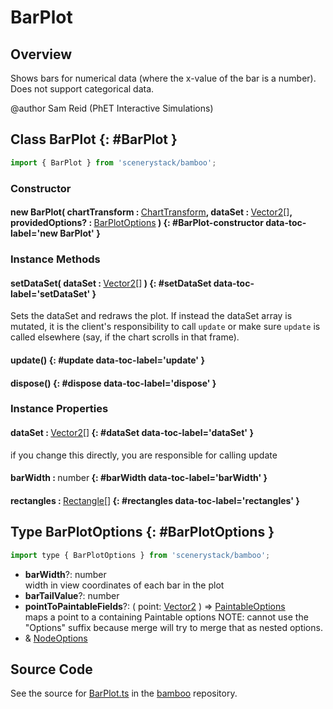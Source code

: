 # BarPlot

## Overview

Shows bars for numerical data (where the x-value of the bar is a number). Does not support categorical data.

@author Sam Reid (PhET Interactive Simulations)

## Class BarPlot {: #BarPlot }


```js
import { BarPlot } from 'scenerystack/bamboo';
```
### Constructor

#### new BarPlot( chartTransform : <span style="font-weight: 400;">[ChartTransform](../bamboo/ChartTransform.md)</span>, dataSet : <span style="font-weight: 400;">[Vector2](../dot/Vector2.md)[]</span>, providedOptions? : <span style="font-weight: 400;">[BarPlotOptions](../bamboo/BarPlot.md#BarPlotOptions)</span> ) {: #BarPlot-constructor data-toc-label='new BarPlot' }

### Instance Methods

#### setDataSet( dataSet : <span style="font-weight: 400;">[Vector2](../dot/Vector2.md)[]</span> ) {: #setDataSet data-toc-label='setDataSet' }

Sets the dataSet and redraws the plot. If instead the dataSet array is mutated, it is the client's responsibility
to call `update` or make sure `update` is called elsewhere (say, if the chart scrolls in that frame).

#### update() {: #update data-toc-label='update' }

#### dispose() {: #dispose data-toc-label='dispose' }

### Instance Properties

#### dataSet : <span style="font-weight: 400;">[Vector2](../dot/Vector2.md)[]</span> {: #dataSet data-toc-label='dataSet' }

if you change this directly, you are responsible for calling update

#### barWidth : <span style="font-weight: 400;"><span style="color: hsla(calc(var(--md-hue) + 180deg),80%,40%,1);">number</span></span> {: #barWidth data-toc-label='barWidth' }

#### rectangles : <span style="font-weight: 400;">[Rectangle](../scenery/Rectangle.md)[]</span> {: #rectangles data-toc-label='rectangles' }



## Type BarPlotOptions {: #BarPlotOptions }


```js
import type { BarPlotOptions } from 'scenerystack/bamboo';
```


- **barWidth**?: <span style="color: hsla(calc(var(--md-hue) + 180deg),80%,40%,1);">number</span>
<br>  width in view coordinates of each bar in the plot
- **barTailValue**?: <span style="color: hsla(calc(var(--md-hue) + 180deg),80%,40%,1);">number</span>
- **pointToPaintableFields**?: ( point: [Vector2](../dot/Vector2.md) ) =&gt; [PaintableOptions](../scenery/Paintable.md#PaintableOptions)
<br>  maps a point to a containing Paintable options
  NOTE: cannot use the "Options" suffix because merge will try to merge that as nested options.
- &amp; [NodeOptions](../scenery/Node.md#NodeOptions)




## Source Code

See the source for [BarPlot.ts](https://github.com/phetsims/bamboo/blob/main/js/BarPlot.ts) in the [bamboo](https://github.com/phetsims/bamboo) repository.
